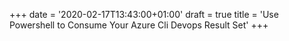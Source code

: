 +++
date = '2020-02-17T13:43:00+01:00'
draft = true
title = 'Use Powershell to Consume Your Azure Cli Devops Result Set'
+++
